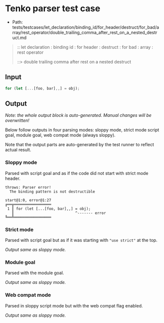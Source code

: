 # Tenko parser test case

- Path: tests/testcases/let_declaration/binding_id/for_header/destruct/for_bad/array/rest_operator/double_trailing_comma_after_rest_on_a_nested_destruct.md

> :: let declaration : binding id : for header : destruct : for bad : array : rest operator
>
> ::> double trailing comma after rest on a nested destruct

## Input

`````js
for (let [...[foo, bar],,] = obj);
`````

## Output

_Note: the whole output block is auto-generated. Manual changes will be overwritten!_

Below follow outputs in four parsing modes: sloppy mode, strict mode script goal, module goal, web compat mode (always sloppy).

Note that the output parts are auto-generated by the test runner to reflect actual result.

### Sloppy mode

Parsed with script goal and as if the code did not start with strict mode header.

`````
throws: Parser error!
  The binding pattern is not destructible

start@1:0, error@1:27
╔══╦═════════════════
 1 ║ for (let [...[foo, bar],,] = obj);
   ║                            ^------- error
╚══╩═════════════════

`````

### Strict mode

Parsed with script goal but as if it was starting with `"use strict"` at the top.

_Output same as sloppy mode._

### Module goal

Parsed with the module goal.

_Output same as sloppy mode._

### Web compat mode

Parsed in sloppy script mode but with the web compat flag enabled.

_Output same as sloppy mode._
